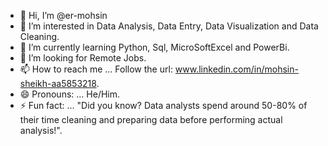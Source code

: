 - 👋 Hi, I’m @er-mohsin
- 👀 I’m interested in Data Analysis, Data Entry, Data Visualization and Data Cleaning.
- 🌱 I’m currently learning Python, Sql, MicroSoftExcel and PowerBi.
- 💞️ I’m looking for Remote Jobs.
- 📫 How to reach me ... Follow the url: www.linkedin.com/in/mohsin-sheikh-aa5853218.
- 😄 Pronouns: ... He/Him.
- ⚡ Fun fact: ... "Did you know? Data analysts spend around 50-80% of their time cleaning and preparing data before performing actual analysis!".

<!---
er-mohsin/er-mohsin is a ✨ special ✨ repository because its `README.md` (this file) appears on your GitHub profile.
You can click the Preview link to take a look at your changes.
--->
